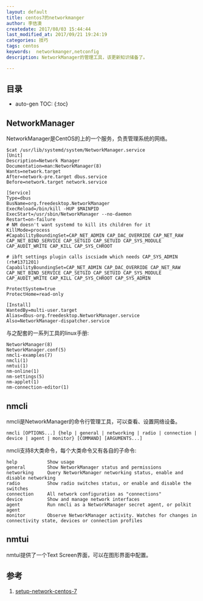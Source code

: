 ```yaml
---
layout: default
title: centos7的networkmanger
author: 李佶澳
createdate: 2017/08/03 15:44:44
last_modified_at: 2017/09/21 19:24:19
categories: 技巧
tags: centos
keywords:  networkmanger,netconfig
description: NetworkManager的管理工具，该更新知识储备了。

---
```


## 目录
* auto-gen TOC:
{:toc}

## NetworkManager

NetworkManager是CentOS的上的一个服务，负责管理系统的网络。

	$cat /usr/lib/systemd/system/NetworkManager.service
	[Unit]
	Description=Network Manager
	Documentation=man:NetworkManager(8)
	Wants=network.target
	After=network-pre.target dbus.service
	Before=network.target network.service
	
	[Service]
	Type=dbus
	BusName=org.freedesktop.NetworkManager
	ExecReload=/bin/kill -HUP $MAINPID
	ExecStart=/usr/sbin/NetworkManager --no-daemon
	Restart=on-failure
	# NM doesn't want systemd to kill its children for it
	KillMode=process
	#CapabilityBoundingSet=CAP_NET_ADMIN CAP_DAC_OVERRIDE CAP_NET_RAW CAP_NET_BIND_SERVICE CAP_SETGID CAP_SETUID CAP_SYS_MODULE CAP_AUDIT_WRITE CAP_KILL CAP_SYS_CHROOT
	
	# ibft settings plugin calls iscsiadm which needs CAP_SYS_ADMIN (rh#1371201)
	CapabilityBoundingSet=CAP_NET_ADMIN CAP_DAC_OVERRIDE CAP_NET_RAW CAP_NET_BIND_SERVICE CAP_SETGID CAP_SETUID CAP_SYS_MODULE CAP_AUDIT_WRITE CAP_KILL CAP_SYS_CHROOT CAP_SYS_ADMIN
	
	ProtectSystem=true
	ProtectHome=read-only
	
	[Install]
	WantedBy=multi-user.target
	Alias=dbus-org.freedesktop.NetworkManager.service
	Also=NetworkManager-dispatcher.service

与之配套的一系列工具的linux手册:

	NetworkManager(8)
	NetworkManager.conf(5)
	nmcli-examples(7)
	nmcli(1)
	nmtui(1)
	nm-online(1)
	nm-settings(5)
	nm-applet(1)
	nm-connection-editor(1)

## nmcli

nmcli是NetworkManager的命令行管理工具，可以查看、设置网络设备。

	nmcli [OPTIONS...] {help | general | networking | radio | connection | device | agent | monitor} [COMMAND] [ARGUMENTS...]

nmcli支持8大类命令，每个大类命令又有各自的子命令:

	help           Show usage
	general        Show NetworkManager status and permissions
	networking     Query NetworkManager networking status, enable and disable networking
	radio          Show radio switches status, or enable and disable the switches
	connection     All network configuration as "connections"
	device         Show and manage network interfaces
	agent          Run nmcli as a NetworkManager secret agent, or polkit agent
	monitor        Observe NetworkManager activity. Watches for changes in connectivity state, devices or connection profiles

## nmtui

nmtui提供了一个Text Screen界面，可以在图形界面中配置。

## 参考

1. [setup-network-centos-7][1]

[1]: http://www.krizna.com/centos/setup-network-centos-7/ "setup-network-centos-7" 
